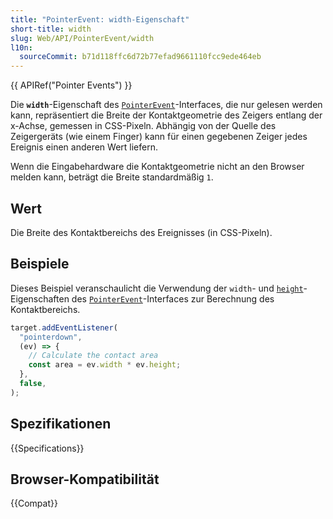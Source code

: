 ```yaml
---
title: "PointerEvent: width-Eigenschaft"
short-title: width
slug: Web/API/PointerEvent/width
l10n:
  sourceCommit: b71d118ffc6d72b77efad9661110fcc9ede464eb
---
```


{{ APIRef("Pointer Events") }}

Die **`width`**-Eigenschaft des [`PointerEvent`](/de/docs/Web/API/PointerEvent)-Interfaces, die nur gelesen werden kann, repräsentiert die Breite der Kontaktgeometrie des Zeigers entlang der x-Achse, gemessen in CSS-Pixeln. Abhängig von der Quelle des Zeigergeräts (wie einem Finger) kann für einen gegebenen Zeiger jedes Ereignis einen anderen Wert liefern.

Wenn die Eingabehardware die Kontaktgeometrie nicht an den Browser melden kann, beträgt die Breite standardmäßig `1`.

## Wert

Die Breite des Kontaktbereichs des Ereignisses (in CSS-Pixeln).

## Beispiele

Dieses Beispiel veranschaulicht die Verwendung der `width`- und [`height`](/de/docs/Web/API/PointerEvent/height)-Eigenschaften des [`PointerEvent`](/de/docs/Web/API/PointerEvent)-Interfaces zur Berechnung des Kontaktbereichs.

```js
target.addEventListener(
  "pointerdown",
  (ev) => {
    // Calculate the contact area
    const area = ev.width * ev.height;
  },
  false,
);
```

## Spezifikationen

{{Specifications}}

## Browser-Kompatibilität

{{Compat}}
